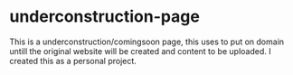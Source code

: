 # underconstruction-page

This is a underconstruction/comingsoon page, this uses to put on domain untill the original website will be created and content to be uploaded.
I created this as a personal project.
